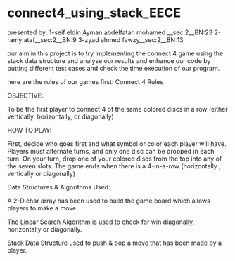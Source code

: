 # connect4_using_stack_EECE
presented by:
1-seif eldin Ayman abdelfatah mohamed __sec:2__BN:23
2-ramy atef__sec:2__BN:9
3-zyad ahmed fawzy__sec:2__BN:13


our aim in this project is to try implementing the connect 4 game using the stack data structure and analyse our results and enhance our code by putting different test cases and check the time execution of our program. 



here are the rules of our games first:
Connect 4 Rules

OBJECTIVE:

To be the first player to connect 4 of the same colored discs in a row (either vertically, horizontally, or diagonally)


HOW TO PLAY:

First, decide who goes first and what symbol or color each player will have. 
Players must alternate turns, and only one disc can be dropped in each turn. 
On your turn, drop one of your colored discs from the top into any of the seven slots. 
The game ends when there is a 4-in-a-row (horizontally , vertically or diagonally)

Data Structures & Algorithms Used: 

A 2-D char array has been used to build the game board which allows players to make a move.

The Linear Search Algorithm is used to check for win diagonally, horizontally or diagonally.

Stack Data Structure used to push & pop a move that has been made by a player.
